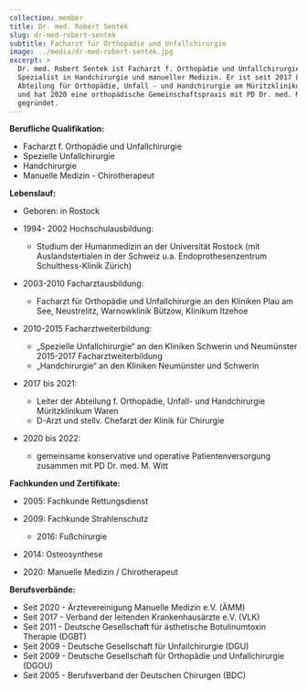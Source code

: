 ```yaml
---
collection: member
title: Dr. med. Robert Sentek
slug: dr-med-robert-sentek
subtitle: Facharzt für Orthopädie und Unfallchirurgie
image: ../media/dr-med-robert-sentek.jpg
excerpt: >
  Dr. med. Robert Sentek ist Facharzt f. Orthopädie und Unfallchirurgie,
  Spezialist in Handchirurgie und manueller Medizin. Er ist seit 2017 Leiter der
  Abteilung für Orthopädie, Unfall - und Handchirurgie am Müritzklinikum Waren
  und hat 2020 eine orthopädische Gemeinschaftspraxis mit PD Dr. med. M. Witt
  gegründet.
---
```

**Berufliche Qualifikation:**

* Facharzt f. Orthopädie und Unfallchirurgie
* Spezielle Unfallchirurgie
* Handchirurgie
* Manuelle Medizin - Chirotherapeut

**Lebenslauf:**

* Geboren: in Rostock
* 1994- 2002 Hochschulausbildung:

  * Studium der Humanmedizin an der Universität
    Rostock (mit Auslandstertialen in der Schweiz u.a.
    Endoprothesenzentrum Schulthess-Klinik Zürich)
* 2003-2010 Facharztausbildung:

  * Facharzt für Orthopädie und Unfallchirurgie an den
    Kliniken Plau am See, Neustrelitz,
    Warnowklinik Bützow, Klinikum Itzehoe
* 2010-2015 Facharztweiterbildung:

  * „Spezielle Unfallchirurgie“ an den Kliniken
    Schwerin und Neumünster
    2015-2017 Facharztweiterbildung
  * „Handchirurgie“ an den Kliniken Neumünster und
    Schwerin
* 2017 bis 2021:

  * Leiter der Abteilung f. Orthopädie, Unfall- und
    Handchirurgie Müritzklinikum Waren
  * D-Arzt und stellv. Chefarzt der Klinik für Chirurgie
* 2020 bis 2022:

  * gemeinsame konservative und operative
    Patientenversorgung zusammen mit PD Dr. med. M.
    Witt

**Fachkunden und Zertifikate:**

* 2005: Fachkunde Rettungsdienst
* 2009: Fachkunde Strahlenschutz

  * 2016: Fußchirurgie
* 2014: Osteosynthese
* 2020: Manuelle Medizin / Chirotherapeut

**Berufsverbände:**

* Seit 2020 - Ärztevereinigung Manuelle Medizin e.V. (ÄMM)
* Seit 2017 - Verband der leitenden Krankenhausärzte e.V. (VLK)
* Seit 2011 - Deutsche Gesellschaft für ästhetische Botulinumtoxin
  Therapie (DGBT)
* Seit 2009 - Deutsche Gesellschaft für Unfallchirurgie (DGU)
* Seit 2009 - Deutsche Gesellschaft für Orthopädie und Unfallchirurgie
  (DGOU)
* Seit 2005 - Berufsverband der Deutschen Chirurgen (BDC)